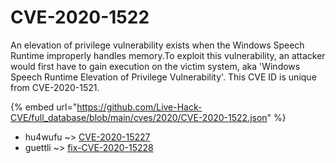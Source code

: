 # CVE-2020-1522

An elevation of privilege vulnerability exists when the Windows Speech Runtime improperly handles memory.To exploit this vulnerability, an attacker would first have to gain execution on the victim system, aka 'Windows Speech Runtime Elevation of Privilege Vulnerability'. This CVE ID is unique from CVE-2020-1521.

{% embed url="https://github.com/Live-Hack-CVE/full_database/blob/main/cves/2020/CVE-2020-1522.json" %}


* hu4wufu ~> [CVE-2020-15227](https://zeste.alice-snow.ru/2020/database/cve-2020-1522/cve-2020-15227-hu4wufu)
* guettli ~> [fix-CVE-2020-15228](https://zeste.alice-snow.ru/2020/database/cve-2020-1522/fix-cve-2020-15228-guettli)
